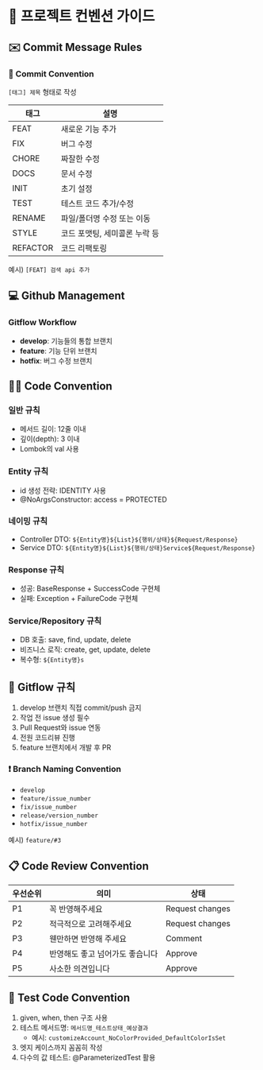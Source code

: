 # 🌟 프로젝트 컨벤션 가이드

## ✉️ Commit Message Rules

### 📌 Commit Convention
`[태그] 제목` 형태로 작성

| 태그 | 설명 |
|------|------|
| FEAT | 새로운 기능 추가 |
| FIX | 버그 수정 |
| CHORE | 짜잘한 수정 |
| DOCS | 문서 수정 |
| INIT | 초기 설정 |
| TEST | 테스트 코드 추가/수정 |
| RENAME | 파일/폴더명 수정 또는 이동 |
| STYLE | 코드 포맷팅, 세미콜론 누락 등 |
| REFACTOR | 코드 리팩토링 |

예시) `[FEAT] 검색 api 추가`

## 💻 Github Management

### Gitflow Workflow
- **develop**: 기능들의 통합 브랜치
- **feature**: 기능 단위 브랜치
- **hotfix**: 버그 수정 브랜치

## ✍🏻 Code Convention

### 일반 규칙
- 메서드 길이: 12줄 이내
- 깊이(depth): 3 이내
- Lombok의 val 사용

### Entity 규칙
- id 생성 전략: IDENTITY 사용
- @NoArgsConstructor: access = PROTECTED

### 네이밍 규칙
- Controller DTO: `${Entity명}${List}${행위/상태}${Request/Response}`
- Service DTO: `${Entity명}${List}${행위/상태}Service${Request/Response}`

### Response 규칙
- 성공: BaseResponse + SuccessCode 구현체
- 실패: Exception + FailureCode 구현체

### Service/Repository 규칙
- DB 호출: save, find, update, delete
- 비즈니스 로직: create, get, update, delete
- 복수형: `${Entity명}s`

## 📍 Gitflow 규칙
1. develop 브랜치 직접 commit/push 금지
2. 작업 전 issue 생성 필수
3. Pull Request와 issue 연동
4. 전원 코드리뷰 진행
5. feature 브랜치에서 개발 후 PR

### ❗️ Branch Naming Convention
- `develop`
- `feature/issue_number`
- `fix/issue_number`
- `release/version_number`
- `hotfix/issue_number`

예시) `feature/#3`

## 📋 Code Review Convention
| 우선순위 | 의미 | 상태 |
|---------|------|------|
| P1 | 꼭 반영해주세요 | Request changes |
| P2 | 적극적으로 고려해주세요 | Request changes |
| P3 | 웬만하면 반영해 주세요 | Comment |
| P4 | 반영해도 좋고 넘어가도 좋습니다 | Approve |
| P5 | 사소한 의견입니다 | Approve |

## 🚀 Test Code Convention
1. given, when, then 구조 사용
2. 테스트 메서드명: `메서드명_테스트상태_예상결과`
   - 예시: `customizeAccount_NoColorProvided_DefaultColorIsSet`
3. 엣지 케이스까지 꼼꼼히 작성
4. 다수의 값 테스트: @ParameterizedTest 활용

